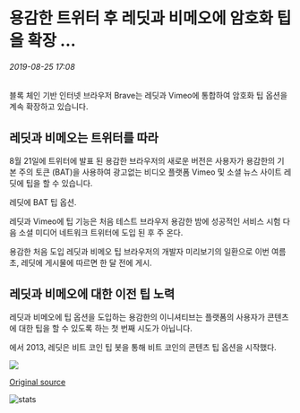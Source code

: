 # 용감한 트위터 후 레딧과 비메오에 암호화 팁을 확장 ...

###### 2019-08-25 17:08

블록 체인 기반 인터넷 브라우저 Brave는 레딧과 Vimeo에 통합하여 암호화 팁 옵션을 계속 확장하고 있습니다.

## 레딧과 비메오는 트위터를 따라

8월 21일에 트위터에 발표 된 용감한 브라우저의 새로운 버전은 사용자가 용감한의 기본 주의 토큰 (BAT)을 사용하여 광고없는 비디오 플랫폼 Vimeo 및 소셜 뉴스 사이트 레딧에 팁을 할 수 있습니다.

레딧에 BAT 팁 옵션.

레딧과 Vimeo에 팁 기능은 처음 테스트 브라우저 용감한 밤에 성공적인 서비스 시험 다음 소셜 미디어 네트워크 트위터에 도입 된 후 주 온다.

용감한 처음 도입 레딧과 비메오 팁 브라우저의 개발자 미리보기의 일환으로 이번 여름 초, 레딧에 게시물에 따르면 한 달 전에 게시.

## 레딧과 비메오에 대한 이전 팁 노력

레딧과 비메오에 팁 옵션을 도입하는 용감한의 이니셔티브는 플랫폼의 사용자가 콘텐츠에 대한 팁을 할 수 있도록 하는 첫 번째 시도가 아닙니다.

에서 2013, 레딧은 비트 코인 팁 봇을 통해 비트 코인의 콘텐츠 팁 옵션을 시작했다.

![](https://s3.cointelegraph.com/storage/uploads/view/d03b2ba447559650262c7ff01f090671.png)

[Original source](https://cointelegraph.com/news/brave-expands-crypto-tipping-to-reddit-and-vimeo-after-twitter)

![stats](https://c.statcounter.com/11760860/0/a89fa40b/1/ "stats")